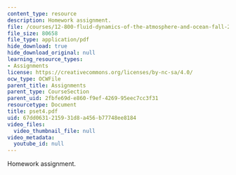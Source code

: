 ```yaml
---
content_type: resource
description: Homework assignment.
file: /courses/12-800-fluid-dynamics-of-the-atmosphere-and-ocean-fall-2004/67dd0631215931d8a456b77748ee8184_pset4.pdf
file_size: 80658
file_type: application/pdf
hide_download: true
hide_download_original: null
learning_resource_types:
- Assignments
license: https://creativecommons.org/licenses/by-nc-sa/4.0/
ocw_type: OCWFile
parent_title: Assignments
parent_type: CourseSection
parent_uid: 2fbfe69d-e860-f9ef-4269-95eec7cc3f31
resourcetype: Document
title: pset4.pdf
uid: 67dd0631-2159-31d8-a456-b77748ee8184
video_files:
  video_thumbnail_file: null
video_metadata:
  youtube_id: null
---
```

Homework assignment.